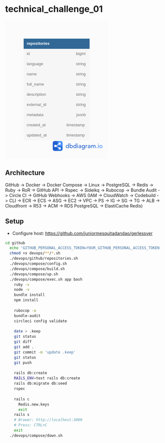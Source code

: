 # technical_challenge_01

![Modeling](https://raw.githubusercontent.com/juniormesquitadandao/technical_challenge_01/master/architecture/modeling.png)

## Architecture

GitHub -> Docker -> Docker Compose -> Linux -> PostgreSQL -> Redis -> Ruby -> RoR -> GitHub API -> Rspec -> Sideikq -> Rubocop -> Bundle Audit -> Circle CI -> GitHub Webhooks -> AWS (IAM -> CloudWatch -> Codebuild -> CLI -> ECR -> ECS -> ASG -> EC2 -> VPC -> PS -> IG -> SG -> TG -> ALB -> Cloudfront -> R53 -> ACM -> RDS PostgreSQL -> ElastiCache Redis)

## Setup

- Configure host: https://github.com/juniormesquitadandao/gerlessver

```sh
cd github
  echo 'GITHUB_PERSONAL_ACCESS_TOKEN=YOUR_GITHUB_PERSONAL_ACCESS_TOKEN' > .env.docker-compose
  chmod +x devops/**/*.sh
  ./devops/github/repositories.sh
  ./devops/compose/config.sh
  ./devops/compose/build.sh
  ./devops/compose/up.sh
  ./devops/compose/exec.sh app bash
    ruby -v
    node -v
    bundle install
    npm install

    rubocop -a
    bundle-audit
    circleci config validate

    date > .keep
    git status
    git diff
    git add .
    git commit -m 'update .keep'
    git status
    git push

    rails db:create
    RAILS_ENV=test rails db:create
    rails db:migrate db:seed
    rspec

    rails c
      Redis.new.keys
      exit
    rails s
    # Brower: http://localhost:3000
    # Press: CTRL+C
    exit
  ./devops/compose/down.sh
```
